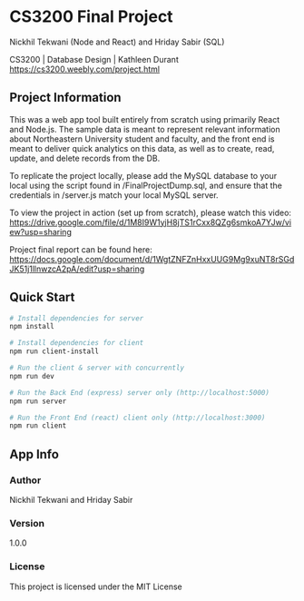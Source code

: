# CS3200 Final Project
Nickhil Tekwani (Node and React) and Hriday Sabir (SQL)

CS3200 | Database Design | Kathleen Durant
https://cs3200.weebly.com/project.html

## Project Information
This was a web app tool built entirely from scratch using primarily React and Node.js. The sample data is meant to represent relevant information about Northeastern University student and faculty, and the front end is meant to deliver quick analytics on this data, as well as to create, read, update, and delete records from the DB. 

To replicate the project locally, please add the MySQL database to your local using the script found in /FinalProjectDump.sql, and ensure that the credentials in /server.js match your local MySQL server. 

To view the project in action (set up from scratch), please watch this video: https://drive.google.com/file/d/1M8I9W1yjH8jTS1rCxx8QZg6smkoA7YJw/view?usp=sharing

Project final report can be found here: https://docs.google.com/document/d/1WgtZNFZnHxxUUG9Mg9xuNT8rSGdJK51j1llnwzcA2pA/edit?usp=sharing

## Quick Start

``` bash
# Install dependencies for server
npm install

# Install dependencies for client
npm run client-install

# Run the client & server with concurrently
npm run dev

# Run the Back End (express) server only (http://localhost:5000)
npm run server

# Run the Front End (react) client only (http://localhost:3000)
npm run client

```

## App Info

### Author

Nickhil Tekwani and Hriday Sabir

### Version

1.0.0

### License

This project is licensed under the MIT License
